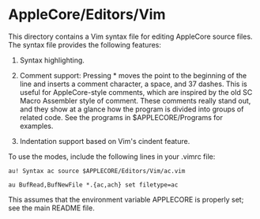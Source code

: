 AppleCore/Editors/Vim 
=====================

This directory contains a Vim syntax file for editing AppleCore source
files. The syntax file provides the following features:

1.  Syntax highlighting.

2.  Comment support: Pressing * moves the point to the beginning of the
line and inserts a comment character, a space, and 37 dashes.  This is
useful for AppleCore-style comments, which are inspired by the old SC Macro
Assembler style of comment.  These comments really stand out, and they show at
a glance how the program is divided into groups of related code.  See the
programs in $APPLECORE/Programs for examples.

3.  Indentation support based on Vim's cindent feature.

To use the modes, include the following lines in your .vimrc file:

   `au! Syntax ac source $APPLECORE/Editors/Vim/ac.vim`

   `au BufRead,BufNewFile *.{ac,ach} set filetype=ac`

This assumes that the environment variable APPLECORE is properly set; see the
main README file.

